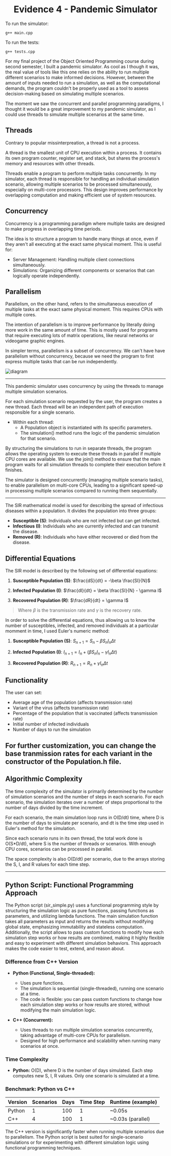 <div align="center">
  <h1>Evidence 4 - Pandemic Simulator</h1>
</div>

To run the simulator:

```
g++ main.cpp
```

To run the tests:

```
g++ tests.cpp
```

For my final project of the Object Oriented Programming course during second semester, I built a pandemic simulator. As cool as I though it was, the real value of tools like this one relies on the ability to run multiple different scenarios to make informed decisions. However, between the amount of inputs needed to run a simulation, as well as the computational demands, the program couldn't be properly used as a tool to assess decision-making based on simulating multiple scenarios. 

The moment we saw the concurrent and parallel programming paradigms, I thought it would be a great improvement to my pandemic simulator, as I could use threads to simulate multiple scenarios at the same time.

## Threads

Contrary to popular missinterpreation, a thread is not a process.

A thread is the smallest unit of CPU execution within a process. It contains its own program counter, register set, and stack, but shares the process's memory and resources with other threads.

Threads enable a program to perform multiple tasks concurrently. In my simulator, each thread is responsible for handling an individual simulation scenario, allowing multiple scenarios to be processed simultaneously, especially on multi-core processors. This design improves performance by overlapping computation and making efficient use of system resources.

## Concurrency 

Concurrency is a programming paradigm where multiple tasks are designed to make progress in overlapping time periods.

The idea is to structure a program to handle many things at once, even if they aren't all executing at the exact same physical moment. This is useful for:

- Server Management: Handling multiple client connections simultaneously.
- Simulations: Organizing different components or scenarios that can logically operate independently.

## Parallelism

Parallelism, on the other hand, refers to the simultaneous execution of multiple tasks at the exact same physical moment. This requires CPUs with multiple cores.

The intention of parallelism is to improve performance by literally doing more work in the same amount of time. This is mostly used for programs that require executing lots of matrix operations, like neural networks or videogame graphic engines.


In simpler terms, parallelism is a subset of concurrency. We can't have have parallelism without concurrency, because we need the program to first express multiple tasks that can be run independently. 

![diagram](diagram.png)

----

This pandemic simulator uses concurrency by using the threads to manage multiple simulation scenarios. 


For each simulation scenario requested by the user, the program creates a new thread. Each thread will be an independent path of execution responsible for a single scenario.


* Within each thread:
    *   A Population object is instantiated with its specific parameters.
    *   The simulation() method runs the  logic of the pandemic simulation for that scenario.

By structuring the simulations to run in separate threads, the program allows the operating system to execute these threads in parallel if multiple CPU cores are available. We use the join() method to ensure that the main program waits for all simulation threads to complete their execution before it finishes.

The simulator is designed concurrently (managing multiple scenario tasks), to enable parallelism on multi-core CPUs, leading to a significant speed-up in processing multiple scenarios compared to running them sequentially.

---
The SIR mathematical model is used for describing the spread of infectious diseases within a population. It divides the population into three groups:

- **Susceptible (S)**: Individuals who are not infected but can get infected.
- **Infectious (I)**: Individuals who are currently infected and can transmit the disease.
- **Removed (R)**: Individuals who have either recovered or died from the disease.


## Differential Equations

The SIR model is described by the following set of differential equations:

1. **Susceptible Population (S)**:
   $\frac{dS}{dt} = -\beta \frac{SI}{N}$


2. **Infected Population (I)**:
   $\frac{dI}{dt} = \beta \frac{SI}{N} - \gamma I$

3. **Recovered Population (R)**:
   $\frac{dR}{dt} = \gamma I$

> Where $\beta$ is the transmission rate and $\gamma$ is the recovery rate.

In order to solve the differential equations, thus allowing us to know the number of susceptibles, infected, and removed individuals at a particular momment in time, I used Euler's numeric method:

1. **Susceptible Population (S)**:
   ${S_{n+1}} = {S_n}-\beta {S_nI_n \Delta t}$


2. **Infected Population (I)**:
   ${I_{n+1}} = {I_n}+ (\beta {S_nI_n - \gamma I_n \Delta t})$

3. **Recovered Population (R)**:
   ${R_{n+1}} = {R_n} + {\gamma I_n \Delta t}$


## Functionality

The user can set:

*  Average age of the population (affects transmission rate)
*  Variant of the virus (affects transmission rate)
*  Percentage of the population that is vaccinated (affects transmission rate)
*  Initial number of infected individuals
*  Number of days to run the simulation

For further customization, you can change the base tranmission rates for each variant in the constructor of the Population.h file.
---

## Algorithmic Complexity

The time complexity of the simulator is primarily determined by the number of simulation scenarios and the number of steps in each scenario. For each scenario, the simulation iterates over a number of steps proportional to the number of days divided by the time increment.

For each scenario, the main simulation loop runs in O(D/dt) time, where D is the number of days to simulate per scenario, and dt is the time step used in Euler's method for the simulation.

Since each scenario runs in its own thread, the total work done is O(S*D/dt), where S is the number of threads or scenarios.
With enough CPU cores, scenarios can be processed in parallel.

The space complexity is also O(D/dt) per scenario, due to the arrays storing the S, I, and R values for each time step.

---

## Python Script: Functional Programming Approach

The Python script (sir_simple.py) uses a functional programming style by structuring the simulation logic as pure functions, passing functions as parameters, and utilizing lambda functions. The main simulation function takes all parameters as input and returns the results without modifying global state, emphasizing immutability and stateless computation. Additionally, the script allows to pass custom functions to modify how each simulation step works or how results are combined, making it highly flexible and easy to experiment with different simulation behaviors. This approach makes the code easier to test, extend, and reason about.

### Difference from C++ Version

- **Python (Functional, Single-threaded):**
  - Uses pure functions.
  - The simulation is sequential (single-threaded), running one scenario at a time.
  - The code is flexible: you can pass custom functions to change how each simulation step works or how results are stored, without modifying the main simulation logic.

- **C++ (Concurrent):**
  - Uses threads to run multiple simulation scenarios concurrently, taking advantage of multi-core CPUs for parallelism.
  - Designed for high performance and scalability when running many scenarios at once.

### Time Complexity

- **Python:** O(D), where D is the number of days simulated. Each step computes new S, I, R values. Only one scenario is simulated at a time.


### Benchmark: Python vs C++

| Version   | Scenarios | Days | Time Step | Runtime (example) |
|-----------|-----------|------|-----------|-------------------|
| Python    | 1         | 100  | 1         | ~0.05s            |
| C++       | 4         | 100  | 1         | ~0.03s (parallel) |

The C++ version is significantly faster when running multiple scenarios due to parallelism. The Python script is best suited for single-scenario simulations or for experimenting with different simulation logic using functional programming techniques.
